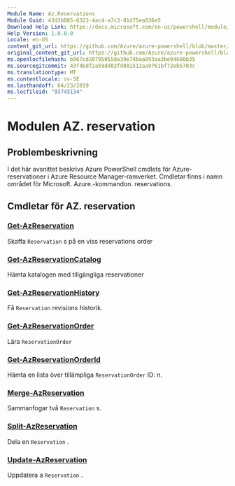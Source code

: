 ```yaml
---
Module Name: Az.Reservations
Module Guid: 43d3b085-6323-4ac4-a7c3-81d75ea036e5
Download Help Link: https://docs.microsoft.com/en-us/powershell/module/az.reservations
Help Version: 1.0.0.0
Locale: en-US
content_git_url: https://github.com/Azure/azure-powershell/blob/master/src/Reservations/Reservations/help/Az.Reservations.md
original_content_git_url: https://github.com/Azure/azure-powershell/blob/master/src/Reservations/Reservations/help/Az.Reservations.md
ms.openlocfilehash: b967cd207950558a39e74baa893aa3be94680b35
ms.sourcegitcommit: 43f4bdf2a59dd82fd881512aa9761bf72eb5703c
ms.translationtype: MT
ms.contentlocale: sv-SE
ms.lasthandoff: 04/23/2019
ms.locfileid: "93743134"
---
```

# Modulen AZ. reservation
## Problembeskrivning
I det här avsnittet beskrivs Azure PowerShell cmdlets för Azure-reservationer i Azure Resource Manager-ramverket. Cmdletar finns i namn området för Microsoft. Azure.-kommandon. reservations.

## Cmdletar för AZ. reservation
### [Get-AzReservation](Get-AzReservation.md)
Skaffa `Reservation` s på en viss reservations order

### [Get-AzReservationCatalog](Get-AzReservationCatalog.md)
Hämta katalogen med tillgängliga reservationer

### [Get-AzReservationHistory](Get-AzReservationHistory.md)
Få `Reservation` revisions historik.

### [Get-AzReservationOrder](Get-AzReservationOrder.md)
Lära `ReservationOrder`

### [Get-AzReservationOrderId](Get-AzReservationOrderId.md)
Hämta en lista över tillämpliga `ReservationOrder` ID: n.

### [Merge-AzReservation](Merge-AzReservation.md)
Sammanfogar två `Reservation` s.

### [Split-AzReservation](Split-AzReservation.md)
Dela en `Reservation` .

### [Update-AzReservation](Update-AzReservation.md)
Uppdatera a `Reservation` .

